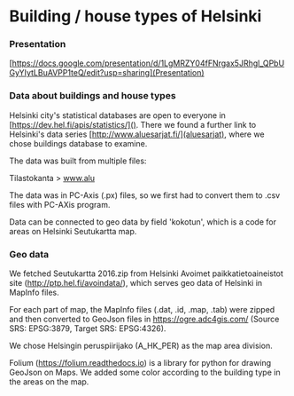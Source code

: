 # Building / house types of Helsinki

### Presentation
[https://docs.google.com/presentation/d/1LgMRZY04fFNrgax5JRhgl_QPbUGyYIytLBuAVPP1teQ/edit?usp=sharing](Presentation)

### Data about buildings and house types

Helsinki city's statistical databases are open to everyone in [https://dev.hel.fi/apis/statistics/]().
There we found a further link to Helsinki's data series [http://www.aluesarjat.fi/](aluesarjat), where we chose
buildings database to examine.

The data was built from multiple files:

Tilastokanta > www.alu

The data was in PC-Axis (.px) files, so we first had to convert them to .csv files with PC-AXis program.

Data can be connected to geo data by field 'kokotun', which is a
code for areas on Helsinki Seutukartta map.

### Geo data

We fetched Seutukartta 2016.zip from Helsinki Avoimet paikkatietoaineistot site 
(http://ptp.hel.fi/avoindata/), which serves geo data of Helsinki in MapInfo files.

For each part of map, the MapInfo files (.dat, .id, .map, .tab) were zipped and then converted to GeoJson files in
https://ogre.adc4gis.com/ (Source SRS: EPSG:3879, Target SRS: EPSG:4326).

We chose Helsingin peruspiirijako (A_HK_PER) as the map area division.

Folium (https://folium.readthedocs.io) is a library for python for drawing GeoJson on Maps. We added some color
according to the building type in the areas on the map.
